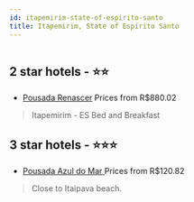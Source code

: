 ```yaml
---
id: itapemirim-state-of-espirito-santo
title: Itapemirim, State of Espírito Santo
---
```


<center><img src="https://static.hotelurbano.com/reservas/prod0/4/4208/551984f0dd7d1_a.jpg" alt="" /></center>


##  2 star hotels - ⭐️⭐️

-    [Pousada Renascer](https://us.hurb.com/hotels/itapemirim/pousada-renascer-4208?cmp=18055) Prices from R$880.02
   > Itapemirim - ES Bed and Breakfast

##  3 star hotels - ⭐️⭐️⭐️

-    [Pousada Azul do Mar ](https://us.hurb.com/hotels/itapemirim/pousada-azul-do-mar-6822?cmp=18055) Prices from R$120.82
   > Close to Itaipava beach.
